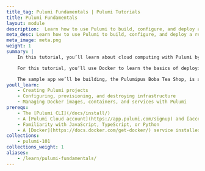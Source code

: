 ```yaml
---
title_tag: Pulumi Fundamentals | Pulumi Tutorials
title: Pulumi Fundamentals
layout: module
description:  Learn how to use Pulumi to build, configure, and deploy a real-world application.
meta_desc: Learn how to use Pulumi to build, configure, and deploy a real-life, modern application in this starter tutorial.
meta_image: meta.png
weight: 1
summary: |
    In this tutorial, you’ll learn about cloud computing with Pulumi by building, configuring, and deploying a real-world, modern application with Docker. You’ll create a front-end interface, a back-end service, and a database to deploy a web application called the Pulumipus Boba Tea Shop. Along the way, you’ll learn more about how Pulumi works.

    For this tutorial, you’ll use Docker to learn the basics of deploying with Pulumi. You’ll create a Pulumi Project, build Docker images, and configure and provision containers with those images, all with Pulumi.

    The sample app we’ll be building, the Pulumipus Boba Tea Shop, is a progressive web application (PWA) built with MongoDB, ExpressJS, React, and Node.js (the MERN stack). It’s a common stack used in e-commerce applications, adapted from [this repository](https://github.com/shubhambattoo/shopping-cart).
youll_learn:
    - Creating Pulumi projects
    - Configuring, provisioning, and destroying infrastructure
    - Managing Docker images, containers, and services with Pulumi
prereqs:
    - The [Pulumi CLI](/docs/install/)
    - A [Pulumi Cloud account](https://app.pulumi.com/signup) and [access token](/docs/pulumi-cloud/accounts#access-tokens)
    - Familiarity with JavaScript, TypeScript, or Python
    - A [Docker](https://docs.docker.com/get-docker/) service installed and running locally
collections:
    - pulumi-101
collections_weight: 1
aliases:
    - /learn/pulumi-fundamentals/
---
```

